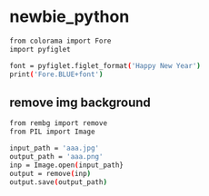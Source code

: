 # newbie_python

```bash
from colorama import Fore
import pyfiglet

font = pyfiglet.figlet_format('Happy New Year')
print('Fore.BLUE+font')
```
## remove img background

```bash
from rembg import remove
from PIL import Image

input_path = 'aaa.jpg'
output_path = 'aaa.png'
inp = Image.open(input_path}
output = remove(inp)
output.save(output_path)

```
